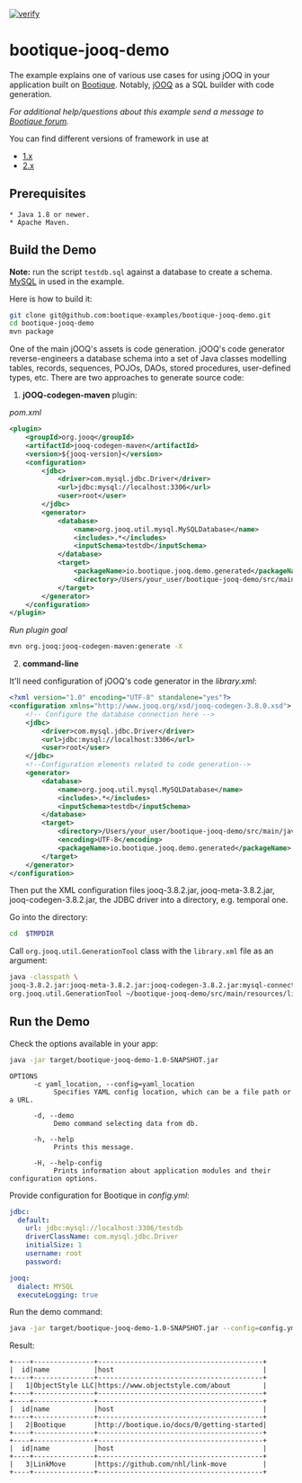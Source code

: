[![verify](https://github.com/bootique-examples/bootique-jooq-demo/actions/workflows/verify.yml/badge.svg)](https://github.com/bootique-examples/bootique-jooq-demo/actions/workflows/verify.yml)
# bootique-jooq-demo

The example explains one of various use cases for using jOOQ in your application built on [Bootique](https://bootique.io).
Notably, [jOOQ](https://www.jooq.org) as a SQL builder with code generation. 

*For additional help/questions about this example send a message to
[Bootique forum](https://groups.google.com/forum/#!forum/bootique-user).*

You can find different versions of framework in use at
* [1.x](https://github.com/bootique-examples/bootique-jooq-demo/tree/1.x)
* [2.x](https://github.com/bootique-examples/bootique-jooq-demo/tree/2.x)   

## Prerequisites
      
    * Java 1.8 or newer.
    * Apache Maven.
      
## Build the Demo

**Note:** run the script `testdb.sql` against a database to create a schema. [MySQL](https://www.mysql.com) in used in the example.
      
Here is how to build it:
```bash
git clone git@github.com:bootique-examples/bootique-jooq-demo.git
cd bootique-jooq-demo
mvn package
```
One of the main jOOQ's assets is code generation. jOOQ's code generator reverse-engineers a database schema 
into a set of Java classes modelling tables, records, sequences, POJOs, DAOs, stored procedures, user-defined types, etc.
There are two approaches to generate source code: 
1. **jOOQ-codegen-maven** plugin:

*pom.xml*
```xml
<plugin>
    <groupId>org.jooq</groupId>
    <artifactId>jooq-codegen-maven</artifactId>
    <version>${jooq-version}</version>
    <configuration>
        <jdbc>
            <driver>com.mysql.jdbc.Driver</driver>
            <url>jdbc:mysql://localhost:3306</url>
            <user>root</user>
        </jdbc>
        <generator>
            <database>
                <name>org.jooq.util.mysql.MySQLDatabase</name>
                <includes>.*</includes>
                <inputSchema>testdb</inputSchema>
            </database>
            <target>
                <packageName>io.bootique.jooq.demo.generated</packageName>
                <directory>/Users/your_user/bootique-jooq-demo/src/main/java</directory>
            </target>
        </generator>
    </configuration>
</plugin>
```
*Run plugin goal*
```bash
mvn org.jooq:jooq-codegen-maven:generate -X
```

2. **command-line**

It'll need configuration of jOOQ's code generator in the *library.xml*:
```xml
<?xml version="1.0" encoding="UTF-8" standalone="yes"?>
<configuration xmlns="http://www.jooq.org/xsd/jooq-codegen-3.8.0.xsd">
    <!-- Configure the database connection here -->
    <jdbc>
        <driver>com.mysql.jdbc.Driver</driver>
        <url>jdbc:mysql://localhost:3306</url>
        <user>root</user>
    </jdbc>
    <!--Configuration elements related to code generation-->
    <generator>
        <database>
            <name>org.jooq.util.mysql.MySQLDatabase</name>
            <includes>.*</includes>
            <inputSchema>testdb</inputSchema>
        </database>
        <target>
            <directory>/Users/your_user/bootique-jooq-demo/src/main/java</directory>
            <encoding>UTF-8</encoding>
            <packageName>io.bootique.jooq.demo.generated</packageName>
        </target>
    </generator>
</configuration>
```
Then put the XML configuration files jooq-3.8.2.jar, jooq-meta-3.8.2.jar, jooq-codegen-3.8.2.jar, the JDBC driver into a directory, 
e.g. temporal one. 

Go into the directory:
```bash
cd  $TMPDIR
```
Call `org.jooq.util.GenerationTool` class with the `library.xml` file as an argument:
```bash
java -classpath \ 
jooq-3.8.2.jar:jooq-meta-3.8.2.jar:jooq-codegen-3.8.2.jar:mysql-connector-java-6.0.6.jar:. \ 
org.jooq.util.GenerationTool ~/bootique-jooq-demo/src/main/resources/library.xml
```

## Run the Demo 

Check the options available in your app:
```bash
java -jar target/bootique-jooq-demo-1.0-SNAPSHOT.jar 
```
```
OPTIONS
      -c yaml_location, --config=yaml_location
           Specifies YAML config location, which can be a file path or a URL.

      -d, --demo
           Demo command selecting data from db.

      -h, --help
           Prints this message.

      -H, --help-config
           Prints information about application modules and their configuration options.
```
Provide configuration for Bootique in *config.yml*:
```yaml
jdbc:
  default:
    url: jdbc:mysql://localhost:3306/testdb
    driverClassName: com.mysql.jdbc.Driver
    initialSize: 1
    username: root
    password:

jooq:
  dialect: MYSQL
  executeLogging: true
```
Run the demo command: 
```bash
java -jar target/bootique-jooq-demo-1.0-SNAPSHOT.jar --config=config.yml --demo
```
Result:
```
+----+---------------+-----------------------------------------+
|  id|name           |host                                     |
+----+---------------+-----------------------------------------+
|   1|ObjectStyle LLC|https://www.objectstyle.com/about        |
+----+---------------+-----------------------------------------+
+----+---------------+-----------------------------------------+
|  id|name           |host                                     |
+----+---------------+-----------------------------------------+
|   2|Bootique       |http://bootique.io/docs/0/getting-started|
+----+---------------+-----------------------------------------+
+----+---------------+-----------------------------------------+
|  id|name           |host                                     |
+----+---------------+-----------------------------------------+
|   3|LinkMove       |https://github.com/nhl/link-move         |
+----+---------------+-----------------------------------------+

```








    
    






        
        
     
